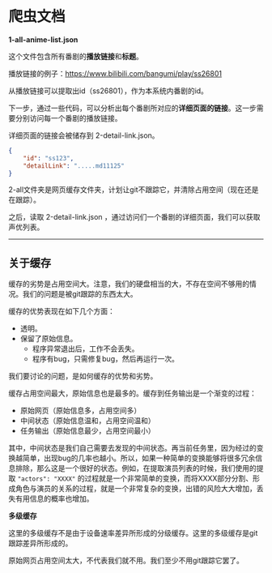 # 爬虫文档

**1-all-anime-list.json**

这个文件包含所有番剧的**播放链接**和**标题**。

播放链接的例子：https://www.bilibili.com/bangumi/play/ss26801

从播放链接可以提取出id（ss26801），作为本系统内番剧的id。

下一步，通过一些代码，可以分析出每个番剧所对应的**详细页面的链接**。这一步需要分别访问每一个番剧的播放链接。 

详细页面的链接会被储存到 2-detail-link.json。

```json
{
    "id": "ss123",
    "detailLink": ".....md11125"
}
```

2-all文件夹是网页缓存文件夹，计划让git不跟踪它，并清除占用空间（现在还是在跟踪）。

之后，读取 2-detail-link.json ，通过访问们一个番剧的详细页面，我们可以获取声优列表。


---

## 关于缓存

缓存的劣势是占用空间大。注意，我们的硬盘相当的大，不存在空间不够用的情况。我们的问题是被git跟踪的东西太大。

缓存的优势表现在如下几个方面：
- 透明。
- 保留了原始信息。
    - 程序异常退出后，工作不会丢失。
    - 程序有bug，只需修复bug，然后再运行一次。

我们要讨论的问题，是如何缓存的优势和劣势。

缓存占用空间最大，原始信息也是最多的。缓存到任务输出是一个渐变的过程：
- 原始网页（原始信息多，占用空间多）
- 中间状态（原始信息温和，占用空间温和）
- 任务输出（原始信息最少，占用空间最小）

其中，中间状态是我们自己需要去发现的中间状态。再当前任务里，因为经过的变换越简单，出现bug的几率也越小。所以，如果一种简单的变换能够将很多冗余信息排除，那么这是一个很好的状态。例如，在提取演员列表的时候，我们使用的提取 `"actors": "XXXX"` 的过程就是一个非常简单的变换，而将XXXX部分分割、形成角色与演员的关系的过程，就是一个非常复杂的变换，出错的风险大大增加，丢失有用信息的概率也增加。

**多级缓存**

这里的多级缓存不是由于设备速率差异所形成的分级缓存。这里的多级缓存是git跟踪差异所形成的。

原始网页占用空间太大，不代表我们就不用。我们至少不用git跟踪它罢了。


